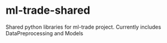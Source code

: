 # ml-trade-shared
Shared python libraries for ml-trade project. Currently includes DataPreprocessing and Models
